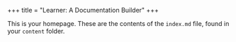 +++
title = "Learner: A Documentation Builder"
+++

This is your homepage. These are the contents of the `index.md` file, found in your `content` folder.
